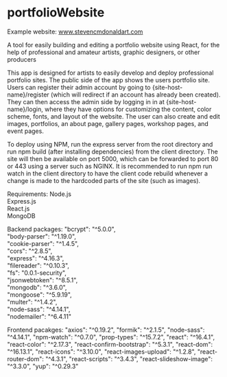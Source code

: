 # portfolioWebsite

Example website: www.stevencmdonaldart.com

A tool for easily building and editing a portfolio website using React, for the help of professional and amateur artists, graphic designers, or other producers  
  
This app is designed for artists to easily develop and deploy professional portfolio sites. The public side of the app shows the users portfolio site. Users can register their admin account by going to {site-host-name}/register (which will redirect if an account has already been created). They can then access the admin side by logging in in at {site-host-name}/login, where they have options for customizing the content, color scheme, fonts, and layout of the website. The user can also create and edit images, portfolios, an about page, gallery pages, workshop pages, and event pages.

To deploy using NPM, run the express server from the root directory and run npm build (after installing dependencies) from the client directory. The site will then be available on port 5000, which can be forwarded to port 80 or 443 using a server such as NGINX. It is recommended to run npm run watch in the client directory to have the client code rebuild whenever a change is made to the hardcoded parts of the site (such as images). 

Requirements:
  Node.js  
  Express.js  
  React.js  
  MongoDB  
  
Backend packages:
  "bcrypt": "^5.0.0",  
  "body-parser": "^1.19.0",  
  "cookie-parser": "^1.4.5",  
  "cors": "^2.8.5",  
  "express": "^4.16.3",  
  "filereader": "^0.10.3",  
  "fs": "0.0.1-security",  
  "jsonwebtoken": "^8.5.1",  
  "mongodb": "^3.6.0",  
  "mongoose": "^5.9.19",  
  "multer": "^1.4.2",  
  "node-sass": "^4.14.1",  
  "nodemailer": "^6.4.11"  
  
Frontend pacakges:
    "axios": "^0.19.2",
    "formik": "^2.1.5",
    "node-sass": "^4.14.1",
    "npm-watch": "^0.7.0",
    "prop-types": "^15.7.2",
    "react": "^16.4.1",
    "react-color": "^2.17.3",
    "react-confirm-bootstrap": "^5.3.1",
    "react-dom": "^16.13.1",
    "react-icons": "^3.10.0",
    "react-images-upload": "^1.2.8",
    "react-router-dom": "^4.3.1",
    "react-scripts": "^3.4.3",
    "react-slideshow-image": "^3.3.0",
    "yup": "^0.29.3"
